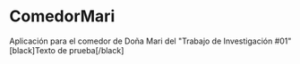# ComedorMari
Aplicación para el comedor de Doña Mari del "Trabajo de Investigación #01"
[black]Texto de prueba[/black]
